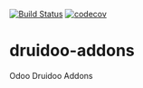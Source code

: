 [![Build Status](https://travis-ci.com/druidoo/druidoo-addons.svg?branch=12.0)](https://travis-ci.com/druidoo/druidoo-addons)
[![codecov](https://codecov.io/gh/druidoo/druidoo-addons/branch/12.0/graph/badge.svg)](https://codecov.io/gh/druidoo/druidoo-addons)

# druidoo-addons
Odoo Druidoo Addons
